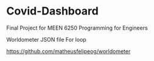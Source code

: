 # Covid-Dashboard
Final Project for MEEN 6250 Programming for Engineers

Worldometer
    JSON file
        For loop

https://github.com/matheusfelipeog/worldometer
